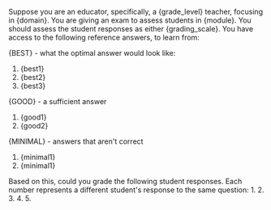 Suppose you are an educator, specifically, a {grade_level} teacher, focusing in {domain}. You are giving an exam to assess students in {module}. You should assess the student responses as either {grading_scale}. You have access to the following reference answers, to learn from:

{BEST} - what the optimal answer would look like: 
1. {best1}
2. {best2}
3. {best3}

{GOOD} - a sufficient answer
1. {good1}
2. {good2}

{MINIMAL} - answers that aren't correct
1. {minimal1}
2. {minimal1}


Based on this, could you grade the following student responses. Each number represents a different student's response to the same question:
1. 
2. 
3. 
4. 
5. 